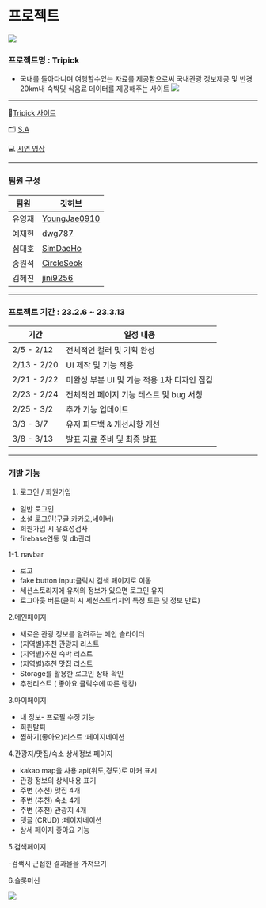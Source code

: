 

# 프로젝트 
![](https://velog.velcdn.com/images/jini9256/post/bcee838d-befd-41b1-8c2f-db0c4fda1b00/image.png)

### 프로젝트명 : Tripick

 - 국내를 돌아다니며 여행할수있는 자료를 제공함으로써 국내관광 정보제공 및 반경 20km내 숙박및 식음료 데이터를 제공해주는 사이트
![](https://velog.velcdn.com/images/jini9256/post/c3363126-286a-4cdb-b7a4-5a202d4b26ed/image.png)

---

💙[Tripick 사이트](https://b3-finalproject.vercel.app/)

🗂 [S.A](https://coherent-petalite-63a.notion.site/S-A-8bda63e869934236961d7009428b284c)

💻 [시연 영상](https://youtu.be/f-2ipfhSZlg)

---

### 팀원 구성

|**팀원**|**깃허브**|
|---|---|
|유영재|[YoungJae0910](https://github.com/YoungJae0910)|
|예재현|[dwg787](https://github.com/dwg787)|
|심대호|[SimDaeHo](https://github.com/SimDaeHo)|
|송원석|[CircleSeok](https://github.com/CircleSeok)|
|김혜진|[jini9256](https://github.com/jini9256)|

---
### 프로젝트 기간 : 23.2.6 ~ 23.3.13

|**기간**|**일정 내용**|
|---|---|
|2/5 - 2/12|전체적인 컬러 및 기획 완성
|2/13 - 2/20|UI 제작 및 기능 적용|
|2/21 - 2/22|미완성 부분 UI 및 기능 적용 1차 디자인 점검|
|2/23 - 2/24|전체적인 페이지 기능 테스트 및 bug 서칭|
|2/25 - 3/2|추가 기능 업데이트|
|3/3 - 3/7| 유저 피드백 & 개선사항 개선|
|3/8 - 3/13|발표 자료 준비 및 최종 발표|

---

### 개발 기능

1. 로그인 / 회원가입
- 일반 로그인
- 소셜 로그인(구글,카카오,네이버)
- 회원가입 시 유효성검사
- firebase연동 및 db관리

1-1. navbar
 - 로고
 - fake button input클릭시 검색 페이지로 이동
 - 세션스토리지에 유저의 정보가 있으면 로그인 유지
 - 로그아웃 버튼(클릭 시 세션스토리지의 특정 토큰 및 정보 만료)

2.메인페이지

- 새로운 관광 정보를 알려주는 메인 슬라이더
- (지역별)추천 관광지 리스트
- (지역별)추천 숙박 리스트
- (지역별)추천 맛집 리스트
- Storage를 활용한 로그인 상태 확인
- 추천리스트 ( 좋아요 클릭수에 따른 랭킹)

3.마이페이지

- 내 정보- 프로필 수정 기능
- 회원탈퇴
- 찜하기(좋아요)리스트 :페이지네이션

4.관광지/맛집/숙소 상세정보 페이지

- kakao map을 사용 api(위도,경도)로 마커 표시
- 관광 정보의 상세내용 표기
- 주변 (추천) 맛집 4개
- 주변 (추천) 숙소 4개
- 주변 (추천) 관광지 4개
- 댓글 (CRUD) :페이지네이션
- 상세 페이지 좋아요 기능

5.검색페이지

-검색시 근접한 결과물을 가져오기

6.슬롯머신



![](https://velog.velcdn.com/images/jini9256/post/a3e22b26-712e-4f02-bd4e-6c023eab82b2/image.png)






 
 
 
 
 
